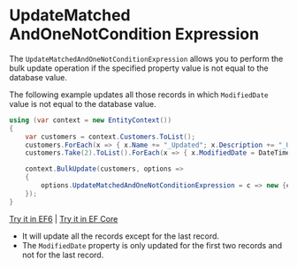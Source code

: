 # UpdateMatched AndOneNotCondition Expression

The `UpdateMatchedAndOneNotConditionExpression` allows you to perform the bulk update operation if the specified property value is not equal to the database value. 

The following example updates all those records in which `ModifiedDate` value is not equal to the database value.

```csharp
using (var context = new EntityContext())
{
    var customers = context.Customers.ToList();
    customers.ForEach(x => { x.Name += "_Updated"; x.Description += "_Updated"; x.IsActive = false; });
    customers.Take(2).ToList().ForEach(x => { x.ModifiedDate = DateTime.Now; });

    context.BulkUpdate(customers, options => 
    {
        options.UpdateMatchedAndOneNotConditionExpression = c => new {c.CustomerID, c.ModifiedDate };
    });
}
```

[Try it in EF6](https://dotnetfiddle.net/ypce0Y) | [Try it in EF Core](https://dotnetfiddle.net/noelqT)

 - It will update all the records except for the last record.
 - The `ModifiedDate` property is only updated for the first two records and not for the last record.
